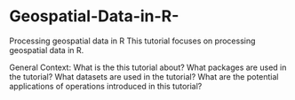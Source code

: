 # Geospatial-Data-in-R-
Processing geospatial data in R 
This tutorial focuses on processing geospatial data in R. 

General Context:
    What is the this tutorial about? 
    What packages are used in the tutorial?
    What datasets are used in the tutorial?
    What are the potential applications of operations introduced in this tutorial? 
